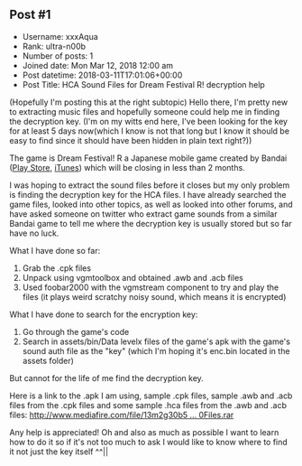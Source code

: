 ## Post #1
- Username: xxxAqua
- Rank: ultra-n00b
- Number of posts: 1
- Joined date: Mon Mar 12, 2018 12:00 am
- Post datetime: 2018-03-11T17:01:06+00:00
- Post Title: HCA Sound Files for Dream Festival R! decryption help

(Hopefully I'm posting this at the right subtopic)
Hello there, I'm pretty new to extracting music files and hopefully someone could help me in finding the decryption key. (I'm on my witts end here, I've been looking for the key for at least 5 days now(which I know is not that long but I know it should be easy to find since it should have been hidden in plain text right?))

The game is Dream Festival! R a Japanese mobile game created by Bandai ([Play Store](https://play.google.com/store/apps/details?id=com.dream_fes.drifesapp&hl=en), [iTunes](https://itunes.apple.com/jp/app/dream-festival-r/id1065457395?l=en&mt=8)) which will be closing in less than 2 months. 

I was hoping to extract the sound files before it closes but my only problem is finding the decryption key for the HCA files. I have already searched the game files, looked into other topics, as well as looked into other forums, and have asked someone on twitter who extract game sounds from a similar Bandai game to tell me where the decryption key is usually stored but so far have no luck.

What I have done so far:
1. Grab the .cpk files
2. Unpack using vgmtoolbox and obtained .awb and .acb files
3. Used foobar2000 with the vgmstream component to try and play the files (it plays weird scratchy noisy sound, which means it is encrypted)

What I have done to search for the encryption key:
1. Go through the game's code
2. Search in assets/bin/Data levelx files of the game's apk with the game's sound auth file as the "key" (which I'm hoping it's enc.bin located in the assets folder)

But cannot for the life of me find the decryption key.

Here is a link to the .apk I am using, sample .cpk files, sample .awb and .acb files from the .cpk files and some sample .hca files from the .awb and .acb files: [http://www.mediafire.com/file/13m2g30b5 ... 0Files.rar](http://www.mediafire.com/file/13m2g30b575uz54/Dream%20Festival%21%20R%20Sample%20Files.rar)

Any help is appreciated! Oh and also as much as possible I want to learn how to do it so if it's not too much to ask I would like to know where to find it not just the key itself ^^||

